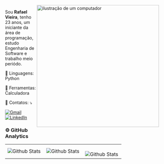<img src="https://raw.githubusercontent.com/MicaelliMedeiros/micaellimedeiros/master/image/computer-illustration.png" alt="ilustração de um computador" min-width="400px" max-width="400px" width="400px" align="right">

<p align="left"> 
  Sou <strong>Rafael Vieira</strong>, tenho 23 anos, um iniciante da área de programação, estudo Engenharia de Software e trabalho meio periódo. 
</p>

<p align="left">
  🦄 Linguagens: Python
</p>

<p align="left">
  💼 Ferramentas: Calculadora
</p>

<p align="left">
  💌 Contatos: ⤵️
</p>

<p align="left">
  <a href="rafaellvieira2017@gmail.com" title="Gmail">
  <img src="https://img.shields.io/badge/-Gmail-FF0000?style=flat-square&labelColor=FF0000&logo=gmail&logoColor=white&link=LINK-DO-SEU-GMAIL" alt="Gmail"/></a>
  <a href="https://www.linkedin.com/in/rafaelvieira-cyber/" title="LinkedIn">
  <img src="https://img.shields.io/badge/-Linkedin-0e76a8?style=flat-square&logo=Linkedin&logoColor=white&link=LINK-DO-SEU-LINKEDIN" alt="LinkedIn"/></a>
</p>

### ⚙️ GitHub Analytics

<table>
  <tr>
    <td>
      <img
        align="left"
        src="https://github-readme-stats.vercel.app/api?username=Rafael-LynX&theme=dark&hide_border=false&include_all_commits=true"
        alt="Github Stats"
      />
    </td>
    <td>
      <img
        align="left"
        src="https://github-readme-stats.vercel.app/api/top-langs/?username=Rafael-LynX&theme=dark&hide_border=false&include_all_commits=true&count_private=true&layout=compact"
        alt="Github Stats"
      />
    </td>
    <td>
      <br />
      <img
        align="left"
        src="https://github-readme-streak-stats.herokuapp.com/?user=Rafael-LynX&theme=dark&hide_border=false"
        alt="Github Stats"
      />
    </td>
  </tr>
</table>

